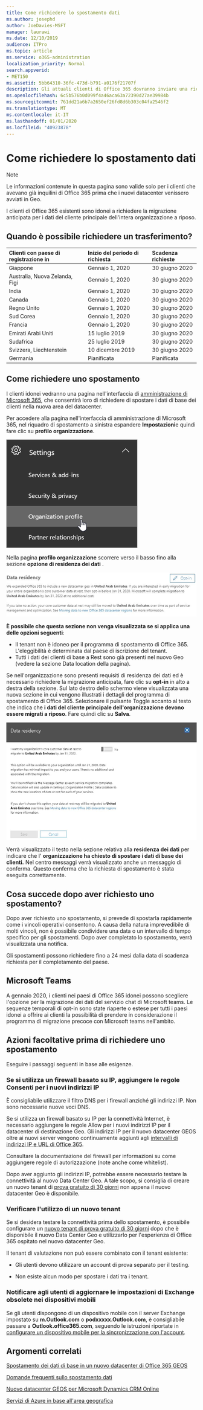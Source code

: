 ```yaml
---
title: Come richiedere lo spostamento dati
ms.author: josephd
author: JoeDavies-MSFT
manager: laurawi
ms.date: 12/10/2019
audience: ITPro
ms.topic: article
ms.service: o365-administration
localization_priority: Normal
search.appverid:
- MET150
ms.assetid: 5bb64310-36fc-473d-b791-a0176f21707f
description: Gli attuali clienti di Office 365 dovranno inviare una richiesta prima della data di scadenza per il proprio paese, in modo che i dati del cliente dei servizi di Office 365 partecipanti vengano spostati nel nuovo geografico.
ms.openlocfilehash: 6c5b576b0d099f4a46aca63a72390d27ae39984b
ms.sourcegitcommit: 761dd21a6b7a2650ef26fd8d6b303c04fa2546f2
ms.translationtype: MT
ms.contentlocale: it-IT
ms.lasthandoff: 01/01/2020
ms.locfileid: "40923878"
---
```

# <a name="how-to-request-your-data-move"></a>Come richiedere lo spostamento dati

> [!NOTE]
> Le informazioni contenute in questa pagina sono valide solo per i clienti che avevano già inquilini di Office 365 prima che i nuovi datacenter venissero avviati in Geo. 
  
I clienti di Office 365 esistenti sono idonei a richiedere la migrazione anticipata per i dati del cliente principale dell'intera organizzazione a riposo.  
  
## <a name="when-can-i-request-a-move"></a>Quando è possibile richiedere un trasferimento?

|**Clienti con paese di registrazione in**|**Inizio del periodo di richiesta**|**Scadenza richieste**|
|:-----|:-----|:-----|
|Giappone  <br/> |Gennaio 1, 2020  <br/> |30 giugno 2020  <br/> |
|Australia, Nuova Zelanda, Figi  <br/> |Gennaio 1, 2020  <br/> |30 giugno 2020  <br/> |
|India  <br/> |Gennaio 1, 2020  <br/> |30 giugno 2020  <br/> |
|Canada  <br/> |Gennaio 1, 2020  <br/> |30 giugno 2020  <br/> |
|Regno Unito  <br/> |Gennaio 1, 2020  <br/> |30 giugno 2020  <br/> |
|Sud Corea  <br/> |Gennaio 1, 2020  <br/> |30 giugno 2020  <br/> |
|Francia  <br/> |Gennaio 1, 2020  <br/> |30 giugno 2020  <br/> |
|Emirati Arabi Uniti  <br/> |15 luglio 2019  <br/> |30 giugno 2020  <br/> |
|Sudafrica  <br/> |25 luglio 2019  <br/> |30 giugno 2020  <br/> |
|Svizzera, Liechtenstein  <br/> |10 dicembre 2019  <br/> |30 giugno 2020  <br/> |
|Germania  <br/> |Pianificata  <br/> |Pianificata  <br/> |
   
## <a name="how-to-request-a-move"></a>Come richiedere uno spostamento

I clienti idonei vedranno una pagina nell'interfaccia di [amministrazione di Microsoft 365](https://aka.ms/365admin), che consentirà loro di richiedere di spostare i dati di base dei clienti nella nuova area del datacenter.  
  
Per accedere alla pagina nell'interfaccia di amministrazione di Microsoft 365, nel riquadro di spostamento a sinistra espandere **Impostazioni**e quindi fare clic su **profilo organizzazione**.
  
![Menu impostazioni con profilo organizzazione evidenziato](media/22799fac-32b4-4f79-ae60-3f6ffb7cfbd7.png)
  
Nella pagina **profilo organizzazione** scorrere verso il basso fino alla sezione **opzione di residenza dei dati** . 
  
![Scheda di residenza dati](media/dataresidencyae.jpg)
  
**È possibile che questa sezione non venga visualizzata se si applica una delle opzioni seguenti**:
- Il tenant non è idoneo per il programma di spostamento di Office 365.  L'eleggibilità è determinata dal paese di iscrizione del tenant.
- Tutti i dati dei clienti di base a Rest sono già presenti nel nuovo Geo (vedere la sezione Data location della pagina). 
  
Se nell'organizzazione sono presenti requisiti di residenza dei dati ed è necessario richiedere la migrazione anticipata, fare clic su **opt-in** in alto a destra della sezione. Sul lato destro dello schermo viene visualizzata una nuova sezione in cui vengono illustrati i dettagli del programma di spostamento di Office 365. Selezionare il pulsante Toggle accanto al testo che indica che **i dati del cliente principale dell'organizzazione devono essere migrati a riposo**. Fare quindi clic su **Salva**.
  
![Schermata di operazione di consenso per il datacenter](media/dataresidencyflyoutae.jpg)
  
Verrà visualizzato il testo nella sezione relativa alla **residenza dei dati** per indicare che l' **organizzazione ha chiesto di spostare i dati di base dei clienti.** Nel centro messaggi verrà visualizzato anche un messaggio di conferma. Questo conferma che la richiesta di spostamento è stata eseguita correttamente. 


  
## <a name="what-happens-after-requesting-a-move"></a>Cosa succede dopo aver richiesto uno spostamento?

Dopo aver richiesto uno spostamento, si prevede di spostarla rapidamente come i vincoli operativi consentono. A causa della natura imprevedibile di molti vincoli, non è possibile condividere una data o un intervallo di tempo specifico per gli spostamenti. Dopo aver completato lo spostamento, verrà visualizzata una notifica.
  
Gli spostamenti possono richiedere fino a 24 mesi dalla data di scadenza richiesta per il completamento del paese.
  
## <a name="microsoft-teams"></a>Microsoft Teams

A gennaio 2020, i clienti nei paesi di Office 365 idonei possono scegliere l'opzione per la migrazione dei dati del servizio chat di Microsoft teams.  Le sequenze temporali di opt-in sono state riaperte o estese per tutti i paesi idonei a offrire ai clienti la possibilità di prendere in considerazione il programma di migrazione precoce con Microsoft teams nell'ambito.   

## <a name="optional-actions-before-you-request-a-move"></a>Azioni facoltative prima di richiedere uno spostamento

Eseguire i passaggi seguenti in base alle esigenze.
  
### <a name="if-you-use-an-ip-based-firewall-add-allow-rules-for-the-new-ip-addresses"></a>Se si utilizza un firewall basato su IP, aggiungere le regole Consenti per i nuovi indirizzi IP

È consigliabile utilizzare il filtro DNS per i firewall anziché gli indirizzi IP. Non sono necessarie nuove voci DNS.
  
Se si utilizza un firewall basato su IP per la connettività Internet, è necessario aggiungere le regole Allow per i nuovi indirizzi IP per il datacenter di destinazione Geo. Gli indirizzi IP per il nuovo datacenter GEOS oltre ai nuovi server vengono continuamente aggiunti agli [intervalli di indirizzi IP e URL di Office 365](https://go.microsoft.com/fwlink/p/?LinkId=229631).
  
Consultare la documentazione del firewall per informazioni su come aggiungere regole di autorizzazione (note anche come whitelist).
  
Dopo aver aggiunto gli indirizzi IP, potrebbe essere necessario testare la connettività al nuovo Data Center Geo. A tale scopo, si consiglia di creare un nuovo tenant di [prova gratuito di 30 giorni](https://go.microsoft.com/fwlink/?LinkId=522463) non appena il nuovo datacenter Geo è disponibile. 
  
### <a name="test-using-a-new-tenant"></a>Verificare l'utilizzo di un nuovo tenant

Se si desidera testare la connettività prima dello spostamento, è possibile configurare un [nuovo tenant di prova gratuito di 30 giorni](https://go.microsoft.com/fwlink/?LinkId=522463) dopo che è disponibile il nuovo Data Center Geo e utilizzarlo per l'esperienza di Office 365 ospitato nel nuovo datacenter Geo. 
  
Il tenant di valutazione non può essere combinato con il tenant esistente:
  
- Gli utenti devono utilizzare un account di prova separato per il testing.
    
- Non esiste alcun modo per spostare i dati tra i tenant.
    
### <a name="notify-users-to-update-out-of-date-exchange-settings-on-mobile-devices"></a>Notificare agli utenti di aggiornare le impostazioni di Exchange obsolete nei dispositivi mobili

Se gli utenti dispongono di un dispositivo mobile con il server Exchange impostato su **m.Outlook.com** o **podxxxxx.Outlook.com**, è consigliabile passare a **Outlook.office365.com**, seguendo le istruzioni riportate in [configurare un dispositivo mobile per la sincronizzazione con l'account](https://support.office.com/article/c9139caf-01ab-41a0-827c-3c06ee569ed3).

## <a name="related-topics"></a>Argomenti correlati

[Spostamento dei dati di base in un nuovo datacenter di Office 365 GEOS](moving-data-to-new-datacenter-geos.md)

[Domande frequenti sullo spostamento dati](data-move-faq.md)

[Nuovo datacenter GEOS per Microsoft Dynamics CRM Online](https://go.microsoft.com/fwlink/p/?Linkid=615924)
  
[Servizi di Azure in base all'area geografica](https://azure.microsoft.com/regions/)
  

